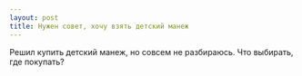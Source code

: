 ```yaml
---
layout: post 
title: Нужен совет, хочу взять детский манеж 
--- 
```

Решил купить детский манеж, но совсем не разбираюсь. Что выбирать, где покупать?
